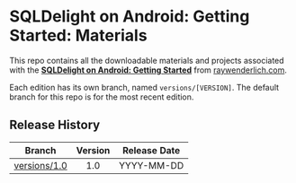 # SQLDelight on Android: Getting Started: Materials

This repo contains all the downloadable materials and projects associated with the **[SQLDelight on Android: Getting Started](https://www.raywenderlich.com/library)** from [raywenderlich.com](https://www.raywenderlich.com).

Each edition has its own branch, named `versions/[VERSION]`. The default branch for this repo is for the most recent edition.

## Release History

| Branch                                                                                  | Version | Release Date |
| --------------------------------------------------------------------------------------- |:-------:|:------------:|
| [versions/1.0](https://github.com/raywenderlich/video-sqlda-materials/tree/versions/1.0) | 1.0     | YYYY-MM-DD   |
